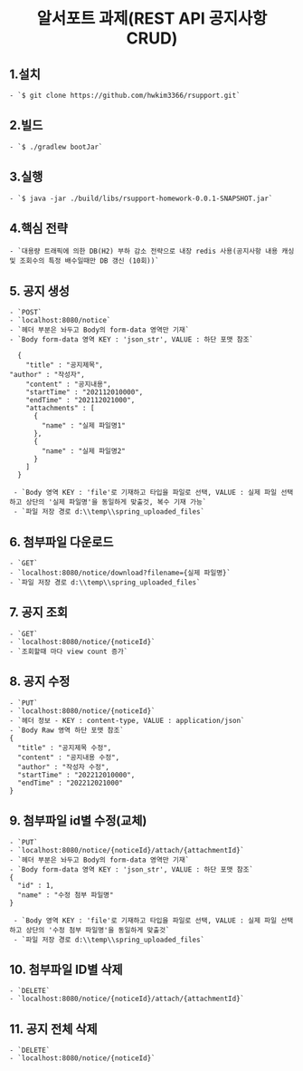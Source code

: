 <div align="center">
<h1>알서포트 과제(REST API 공지사항 CRUD)</h1>
</div>

## 1.설치

    - `$ git clone https://github.com/hwkim3366/rsupport.git`


## 2.빌드

    - `$ ./gradlew bootJar`


## 3.실행

    - `$ java -jar ./build/libs/rsupport-homework-0.0.1-SNAPSHOT.jar`


## 4.핵심 전략

    - `대용량 트래픽에 의한 DB(H2) 부하 감소 전략으로 내장 redis 사용(공지사항 내용 캐싱 및 조회수의 특정 배수일때만 DB 갱신 (10회))`


## 5. 공지 생성

    - `POST`
    - `localhost:8080/notice`
    - `헤더 부분은 놔두고 Body의 form-data 영역만 기재`
    - `Body form-data 영역 KEY : 'json_str', VALUE : 하단 포맷 참조`

      {
        "title" : "공지제목",
	"author" : "작성자",
        "content" : "공지내용",
        "startTime" : "202112010000",
        "endTime" : "202112021000",
        "attachments" : [
          {
            "name" : "실제 파일명1"
          },
          {
            "name" : "실제 파일명2"
          }
        ]
      }

     - `Body 영역 KEY : 'file'로 기재하고 타입을 파일로 선택, VALUE : 실제 파일 선택하고 상단의 '실제 파일명'을 동일하게 맞출것, 복수 기재 가능`
     - `파일 저장 경로 d:\\temp\\spring_uploaded_files`


## 6. 첨부파일 다운로드
    - `GET`
    - `localhost:8080/notice/download?filename={실제 파일명}`
    - `파일 저장 경로 d:\\temp\\spring_uploaded_files`

## 7. 공지 조회
    - `GET`
    - `localhost:8080/notice/{noticeId}`
    - `조회할때 마다 view count 증가`

## 8. 공지 수정
    - `PUT`
    - `localhost:8080/notice/{noticeId}`
    - `헤더 정보 - KEY : content-type, VALUE : application/json`
    - `Body Raw 영역 하단 포맷 참조`
	{
	  "title" : "공지제목 수정",
	  "content" : "공지내용 수정",
	  "author" : "작성자 수정",
	  "startTime" : "202212010000",
	  "endTime" : "202212021000"
	}


## 9. 첨부파일 id별 수정(교체)
    - `PUT`
    - `localhost:8080/notice/{noticeId}/attach/{attachmentId}`
    - `헤더 부분은 놔두고 Body의 form-data 영역만 기재`
    - `Body form-data 영역 KEY : 'json_str', VALUE : 하단 포맷 참조`
	{
	  "id" : 1,
	  "name" : "수정 첨부 파일명"
	}

     - `Body 영역 KEY : 'file'로 기재하고 타입을 파일로 선택, VALUE : 실제 파일 선택하고 상단의 '수정 첨부 파일명'을 동일하게 맞출것`
     - `파일 저장 경로 d:\\temp\\spring_uploaded_files`

## 10. 첨부파일 ID별 삭제
    - `DELETE`
    - `localhost:8080/notice/{noticeId}/attach/{attachmentId}`

## 11. 공지 전체 삭제
    - `DELETE`
    - `localhost:8080/notice/{noticeId}`


